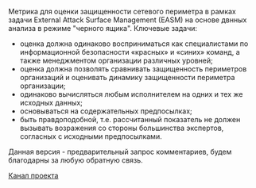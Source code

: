 Метрика для оценки защищенности сетевого периметра в рамках задачи External Attack Surface Management (EASM) на основе двнных анализа в режиме "черного ящика". Ключевые задачи:

* оценка должна одинаково восприниматься как специалистами по информационной безопасности «красных» и «синих» команд, а также менеджментом организации различных уровней;
* оценка должна позволять сравнивать защищенность периметров организаций и оценивать динамику защищенности периметра организации;
* одинаково вычисляться любым исполнителем на одних и тех же исходных данных;
* основываться на содержательных предпосылках;
* быть правдоподобной, т.е. рассчитанный показатель не должен вызывать возражения со стороны большинства экспертов, согласных с исходными предпосылками.

Данная версия - предварительный запрос комментариев, будем благодарны за любую обратную связь.

[Канал проекта](https://t.me/cas_metrics)
